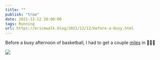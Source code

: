 ```yaml
---
title: ""
publish: "true"
date: 2021-12-12 20:00:00
tags: Running
url: https://ericmwalk.blog/2021/12/12/before-a-busy.html
---
```


Before a busy afternoon of basketball, I had to get a couple [miles](https://www.strava.com/activities/6375827349) in 🏃🏻‍♂️

![](https://ericmwalk.blog/uploads/2021/6f138c4ed2.jpg)